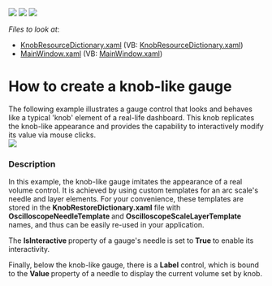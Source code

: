 <!-- default badges list -->
![](https://img.shields.io/endpoint?url=https://codecentral.devexpress.com/api/v1/VersionRange/128570577/22.2.2%2B)
[![](https://img.shields.io/badge/Open_in_DevExpress_Support_Center-FF7200?style=flat-square&logo=DevExpress&logoColor=white)](https://supportcenter.devexpress.com/ticket/details/E3335)
[![](https://img.shields.io/badge/📖_How_to_use_DevExpress_Examples-e9f6fc?style=flat-square)](https://docs.devexpress.com/GeneralInformation/403183)
<!-- default badges end -->
<!-- default file list -->
*Files to look at*:

* [KnobResourceDictionary.xaml](./CS/DXGauges_Knobs/KnobResourceDictionary.xaml) (VB: [KnobResourceDictionary.xaml](./VB/DXGauges_Knobs/KnobResourceDictionary.xaml))
* [MainWindow.xaml](./CS/DXGauges_Knobs/MainWindow.xaml) (VB: [MainWindow.xaml](./VB/DXGauges_Knobs/MainWindow.xaml))
<!-- default file list end -->
# How to create a knob-like gauge 


<p>The following example illustrates a gauge control that looks and behaves like a typical 'knob' element of a real-life dashboard. This knob replicates the knob-like appearance and provides the capability to interactively modify its value via mouse clicks.<br><img src="https://raw.githubusercontent.com/DevExpress-Examples/how-to-create-a-knob-like-gauge-e3335/11.1.5+/media/b5aca44e-e490-11e6-80bf-00155d62480c.png"></p>


<h3>Description</h3>

<p>In this example, the knob-like gauge imitates the appearance of a real volume control. It is achieved by using custom templates for an arc scale&#39;s needle and layer elements. For your convenience, these templates are stored in the <strong>Kno</strong><strong>bRestoreDic</strong><strong>tionary</strong><strong>.</strong><strong>x</strong><strong>a</strong><strong>ml</strong> file with <strong>Oscilloscope</strong><strong>NeedleTemplate </strong>and <strong>OscilloscopeScaleLayerTemplate</strong> names, and thus can be easily re-used in your application.</p><p>The <strong>IsInteractive </strong>property of a gauge&#39;s needle<strong> </strong>is set to<strong> True</strong><strong> </strong>to enable its interactivity.</p><p>Finally, below the knob-like gauge, there is a <strong>Label</strong> control, which is bound to the <strong>Value </strong>property of a needle to display the current volume set by knob.</p>

<br/>


